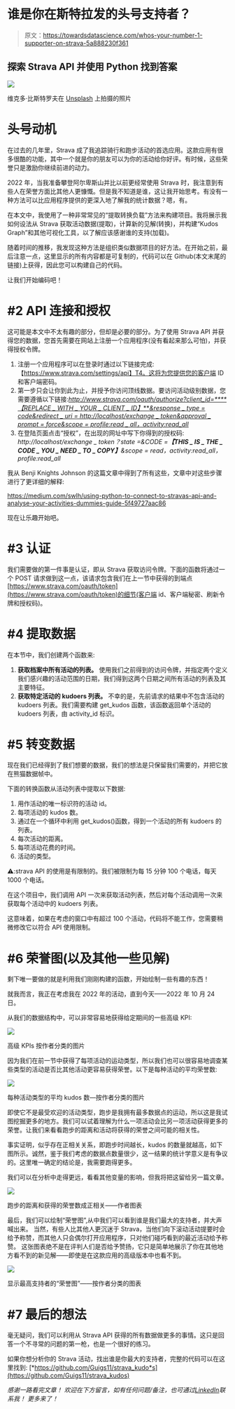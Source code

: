# 谁是你在斯特拉发的头号支持者？

> 原文：<https://towardsdatascience.com/whos-your-number-1-supporter-on-strava-5a888230f361>

## 探索 Strava API 并使用 Python 找到答案

![](img/38de2b6008d1ef00ac5adf254006d3e5.png)

维克多·比斯特罗夫在 [Unsplash](https://unsplash.com/s/photos/cycling?utm_source=unsplash&utm_medium=referral&utm_content=creditCopyText) 上拍摄的照片

# 头号动机

在过去的几年里，Strava 成了我追踪骑行和跑步活动的首选应用。这款应用有很多很酷的功能，其中一个就是你的朋友可以为你的活动给你好评。有时候，这些荣誉只是激励你继续前进的动力。

2022 年，当我准备攀登阿尔卑斯山并比以前更经常使用 Strava 时，我注意到有些人在荣誉方面比其他人更慷慨。但是我不知道是谁，这让我开始思考。有没有一种方法可以比应用程序提供的更深入地了解我的统计数据？嗯，有。

在本文中，我使用了一种非常常见的“提取转换负载”方法来构建项目。我将展示我如何设法从 Strava 获取活动数据(提取)，计算新的见解(转换)，并构建“Kudos Graph”和其他可视化工具，以了解应该感谢谁的支持(加载)。

随着时间的推移，我发现这种方法是组织类似数据项目的好方法。在开始之前，最后注意一点，这里显示的所有内容都是可复制的，代码可以在 Github(本文末尾的链接)上获得，因此您可以构建自己的代码。

让我们开始编码吧！

# #2 API 连接和授权

这可能是本文中不太有趣的部分，但却是必要的部分。为了使用 Strava API 并获得您的数据，您首先需要在网站上注册一个应用程序(没有看起来那么可怕)，并获得授权令牌。

1.  注册一个应用程序可以在登录时通过以下链接完成:【https://www.strava.com/settings/api】T4。这将为您提供您的客户端 ID 和客户端密码。
2.  第一步只会让你到此为止，并授予你访问顶线数据。要访问活动级别数据，您需要遵循以下链接:[*http://www.strava.com/oauth/authorize?client_id=****【REPLACE _ WITH _ YOUR _ CLIENT _ ID】****&response _ type = code&redirect _ uri = http://localhost/exchange _ token&approval _ prompt = force&scope = profile:read _ all，activity:read_all*](http://www.strava.com/oauth/authorize?client_id=[REPLACE_WITH_YOUR_CLIENT_ID]&response_type=code&redirect_uri=http://localhost/exchange_token&approval_prompt=force&scope=profile:read_all,activity:read_all)
3.  在登陆页面点击“授权”，在出现的网址中写下你得到的授权码: *http://localhost/exchange _ token？state =&CODE =****【THIS _ IS _ THE _ CODE _ YOU _ NEED _ TO _ COPY】****&scope = read，activity:read_all，profile:read_all*

我从 Benji Knights Johnson 的这篇文章中得到了所有这些，文章中对这些步骤进行了更详细的解释:

<https://medium.com/swlh/using-python-to-connect-to-stravas-api-and-analyse-your-activities-dummies-guide-5f49727aac86>  

现在让乐趣开始吧。

# #3 认证

我们需要做的第一件事是认证，即从 Strava 获取访问令牌。下面的函数将通过一个 POST 请求做到这一点，该请求包含我们在上一节中获得的到端点[https://www.strava.com/oauth/token](https://www.strava.com/oauth/token)的细节(客户端 id、客户端秘密、刷新令牌和授权码)。

# #4 提取数据

在本节中，我们创建两个函数来:

1.  **获取档案中所有活动的列表。**
    使用我们之前得到的访问令牌，并指定两个定义我们感兴趣的活动范围的日期，我们得到这两个日期之间所有活动的列表及其主要特征。
2.  **获取特定活动的 kudoers 列表。**
    不幸的是，先前请求的结果中不包含活动的 kudoers 列表。我们需要构建 get_kudos 函数，该函数返回单个活动的 kudoers 列表，由 activity_id 标识。

# #5 转变数据

现在我们已经得到了我们想要的数据，我们的想法是只保留我们需要的，并把它放在熊猫数据帧中。

下面的转换函数从活动列表中提取以下数据:

1.  用作活动的唯一标识符的活动 id。
2.  每项活动的 kudos 数。
3.  通过在一个循环中利用 get_kudos()函数，得到一个活动的所有 kudoers 的列表。
4.  每次活动的距离。
5.  每项活动花费的时间。
6.  活动的类型。

⚠️:strava API 的使用是有限制的。我们被限制为每 15 分钟 100 个电话，每天 1000 个电话。

在这个项目中，我们调用 API 一次来获取活动列表，然后对每个活动调用一次来获取每个活动中的 kudoers 列表。

这意味着，如果在考虑的窗口中有超过 100 个活动，代码将不能工作，您需要稍微修改它以符合 API 使用限制。

# #6 荣誉图(以及其他一些见解)

剩下唯一要做的就是利用我们刚刚构建的函数，开始绘制一些有趣的东西！

就我而言，我正在考虑我在 2022 年的活动，直到今天——2022 年 10 月 24 日。

从我们的数据结构中，可以非常容易地获得给定期间的一些高级 KPI:

![](img/4644d301eb7cad17ee5ecbacce514ccf.png)

高级 KPIs 按作者分类的图片

因为我们在前一节中获得了每项活动的运动类型，所以我们也可以很容易地调查某些类型的活动是否比其他活动更容易获得荣誉。以下是每种活动的平均荣誉数:

![](img/823fa60f7bb86c87c759bbf7b6208f2c.png)

每种活动类型的平均 kudos 数—按作者分类的图片

即使它不是最受欢迎的活动类型，跑步是我拥有最多数据点的运动，所以这是我试图挖掘更多的地方。我们可以试着理解为什么一项活动会比另一项活动获得更多的荣誉。让我们来看看跑步的距离和活动将获得的荣誉之间可能的相关性。

事实证明，似乎存在正相关关系，即跑步时间越长，kudos 的数量就越高，如下图所示。诚然，鉴于我们考虑的数据点数量很少，这一结果的统计学意义是有争议的。这里唯一确定的结论是，我需要跑得更多。

我们可以在分析中走得更远，看看其他变量的影响，但我将把这留给另一篇文章。

![](img/3eb7f75fa330281e55548a80d99608df.png)

跑步的距离和获得的荣誉数成正相关——作者图表

最后，我们可以绘制“荣誉图”,从中我们可以看到谁是我们最大的支持者，并大声喊出来。
当然，有些人比其他人更沉迷于 Strava，当他们向下滚动活动提要时会给予称赞，而其他人只会偶尔打开应用程序，只对他们碰巧看到的最近活动给予称赞。
这张图表绝不是在评判人们是否给予赞扬，它只是简单地展示了你在其他地方看不到的新见解——即使是在这款应用的高级版本中也看不到。

![](img/9d988496aab6a08e42eeea6e7db76830.png)

显示最高支持者的“荣誉图”——按作者分类的图表

# #7 最后的想法

毫无疑问，我们可以利用从 Strava API 获得的所有数据做更多的事情。这只是回答一个不寻常的问题的第一枪，也是一个很好的练习。

如果你想分析你的 Strava 活动，找出谁是你最大的支持者，完整的代码可以在这里找到:
[*https://github.com/Guigs11/strava_kudo*s](https://github.com/Guigs11/strava_kudos)

*感谢一路看完文章！
欢迎在下方留言，如有任何问题/备注，也可通过*[*LinkedIn*](https://www.linkedin.com/in/guillaume-weingertner-a4a27972/)*联系我！
更多来了！*